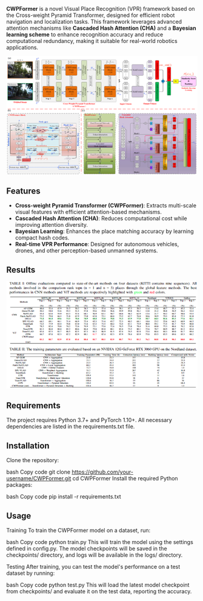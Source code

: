 **CWPFormer** is a novel Visual Place Recognition (VPR) framework based on the Cross-weight Pyramid Transformer, designed for efficient robot navigation and localization tasks. This framework leverages advanced attention mechanisms like **Cascaded Hash Attention (CHA)** and a **Bayesian learning scheme** to enhance recognition accuracy and reduce computational redundancy, making it suitable for real-world robotics applications.

![alt text](figure2-1.png)

## Features

- **Cross-weight Pyramid Transformer (CWPFormer)**: Extracts multi-scale visual features with efficient attention-based mechanisms.
- **Cascaded Hash Attention (CHA)**: Reduces computational cost while improving attention diversity.
- **Bayesian Learning**: Enhances the place matching accuracy by learning compact hash codes.
- **Real-time VPR Performance**: Designed for autonomous vehicles, drones, and other perception-based unmanned systems.

## Results

![alt text](image.png)

## Requirements
The project requires Python 3.7+ and PyTorch 1.10+. All necessary dependencies are listed in the requirements.txt file.

## Installation
Clone the repository:

bash
Copy code
git clone https://github.com/your-username/CWPFormer.git
cd CWPFormer
Install the required Python packages:

bash
Copy code
pip install -r requirements.txt

## Usage

Training
To train the CWPFormer model on a dataset, run:

bash
Copy code
python train.py
This will train the model using the settings defined in config.py. The model checkpoints will be saved in the checkpoints/ directory, and logs will be available in the logs/ directory.

Testing
After training, you can test the model's performance on a test dataset by running:

bash
Copy code
python test.py
This will load the latest model checkpoint from checkpoints/ and evaluate it on the test data, reporting the accuracy.